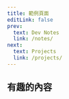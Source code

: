 ```yaml
---
title: 範例頁面
editLink: false
prev:
  text: Dev Notes
  link: /notes/
next:
  text: Projects
  link: /projects/
---
```


## 有趣的內容
